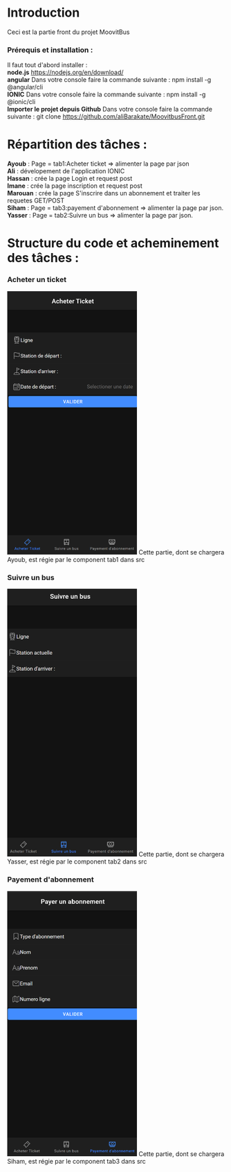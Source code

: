 # Introduction
Ceci est la partie front du projet MoovitBus  
### Prérequis et installation :
Il faut tout d'abord installer :  
**node.js** https://nodejs.org/en/download/  
**angular** Dans votre console faire la commande suivante : npm install -g @angular/cli  
**IONIC** Dans votre console faire la commande suivante : npm install -g @ionic/cli  
**Importer le projet depuis Github** Dans votre console faire la commande suivante : git clone https://github.com/aliBarakate/MoovitbusFront.git  
# Répartition des tâches :  
**Ayoub** : Page = tab1:Acheter ticket => alimenter la page par json  
**Ali** : dévelopement de l'application IONIC  
**Hassan** : crée la page Login et  request post  
**Imane** : crée la page inscription et  request post  
**Marouan** : crée la page S'inscrire dans un abonnement et traiter les requetes GET/POST  
**Siham** : Page = tab3:payement d'abonnement => alimenter la page par json.  
**Yasser** : Page = tab2:Suivre un bus => alimenter la page par json.  

# Structure du code et acheminement des tâches :  
### Acheter un ticket  
<img src="screenshots/Acheter-ticket.png" width="300">
Cette partie, dont se chargera Ayoub, est régie par le component tab1 dans src    

### Suivre un bus  
<img src="screenshots/Suivre-un-Bus.png" width="300">
Cette partie, dont se chargera Yasser, est régie par le component tab2 dans src  

### Payement d'abonnement  
<img src="screenshots/Payer-un-abonnement.png" width="300">
Cette partie, dont se chargera Siham, est régie par le component tab3 dans src  